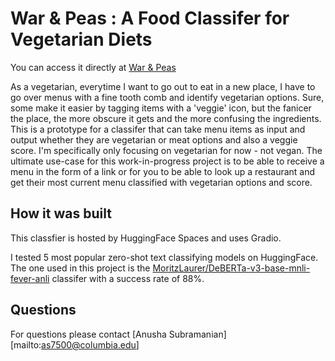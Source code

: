 # War & Peas : A Food Classifer for Vegetarian Diets 

You can access it directly at [War & Peas](https://anusha0712.github.io/vegetarian_classifier/)

As a vegetarian, everytime I want to go out to eat in a new place, I have to go over menus with a fine tooth comb and identify vegetarian options. Sure, some make it easier by tagging items with a 'veggie' icon, but the fanicer the place, the more obscure it gets and the more confusing the ingredients. 
This is a prototype for a classifer that can take menu items as input and output whether they are vegetarian or meat options and also a veggie score. I'm specifically only focusing on vegetarian for now - not vegan. 
The ultimate use-case for this work-in-progress project is to be able to receive a menu in the form of a link or for you to be able to look up a restaurant and get their most current menu classified with vegetarian options and score.


## How it was built

This classfier is hosted by HuggingFace Spaces and uses Gradio. 

I tested 5 most popular zero-shot text classifying models on HuggingFace. The one used in this project is the [MoritzLaurer/DeBERTa-v3-base-mnli-fever-anli](https://huggingface.co/MoritzLaurer/DeBERTa-v3-base-mnli-fever-anli) classifer with a success rate of 88%.  


## Questions
For questions please contact [Anusha Subramanian][mailto:as7500@columbia.edu]
